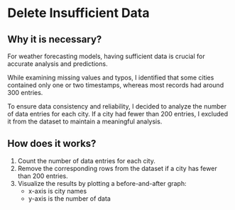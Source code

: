 # Delete Insufficient Data

## Why it is necessary?

For weather forecasting models, having sufficient data is crucial for accurate analysis and predictions.

While examining missing values and typos, I identified that some cities contained only one or two timestamps, whereas most records had around 300 entries.

To ensure data consistency and reliability, I decided to analyze the number of data entries for each city. If a city had fewer than 200 entries, I excluded it from the dataset to maintain a meaningful analysis.

## How does it works?

1. Count the number of data entries for each city.
2. Remove the corresponding rows from the dataset if a city has fewer than 200 entries.
3. Visualize the results by plotting a before-and-after graph:
   * x-axis is city names
   * y-axis is the number of data
